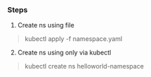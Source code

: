 ### Steps


1. Create ns using file

> kubectl apply -f namespace.yaml

2. Create ns using only via kubectl 

> kubectl create ns helloworld-namespace